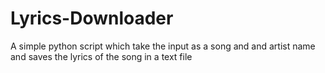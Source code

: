 # Lyrics-Downloader
A simple python script which take the input as a song and and artist name and saves the lyrics of the song in a text file
